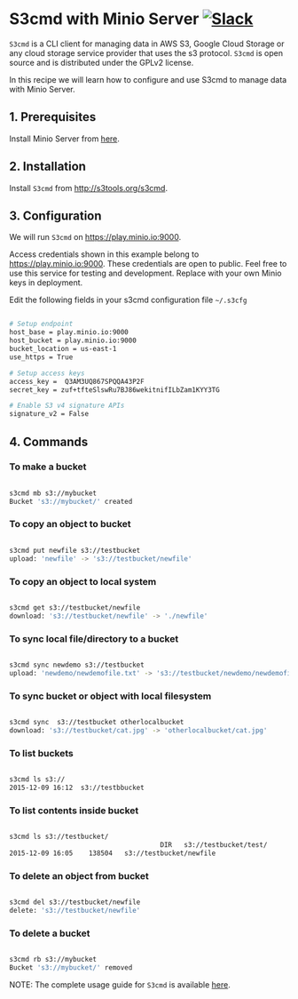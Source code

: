 # S3cmd with Minio Server [![Slack](https://slack.minio.io/slack?type=svg)](https://slack.minio.io)

`S3cmd` is a CLI client for managing data in AWS S3, Google Cloud Storage or any cloud storage service provider that uses the s3 protocol.  `S3cmd` is open source and is distributed under the GPLv2 license.

In this recipe we will learn how to configure and use S3cmd to manage data with Minio Server.

## 1. Prerequisites

Install Minio Server from [here](http://docs.minio.io/docs/minio).

## 2. Installation

Install `S3cmd` from http://s3tools.org/s3cmd.

## 3. Configuration

We will run `S3cmd` on https://play.minio.io:9000.

Access credentials shown in this example belong to https://play.minio.io:9000.
These credentials are open to public. Feel free to use this service for testing and development. Replace with your own Minio keys in deployment.

Edit the following fields in your s3cmd configuration file `~/.s3cfg`

```sh

# Setup endpoint
host_base = play.minio.io:9000
host_bucket = play.minio.io:9000
bucket_location = us-east-1
use_https = True

# Setup access keys
access_key =  Q3AM3UQ867SPQQA43P2F
secret_key = zuf+tfteSlswRu7BJ86wekitnifILbZam1KYY3TG

# Enable S3 v4 signature APIs
signature_v2 = False

```

## 4. Commands

### To make a bucket

```sh

s3cmd mb s3://mybucket
Bucket 's3://mybucket/' created

```

### To copy an object to bucket

```sh

s3cmd put newfile s3://testbucket
upload: 'newfile' -> 's3://testbucket/newfile'  

```

### To copy an object to local system

```sh

s3cmd get s3://testbucket/newfile
download: 's3://testbucket/newfile' -> './newfile'

```

### To sync local file/directory to a bucket

```sh

s3cmd sync newdemo s3://testbucket
upload: 'newdemo/newdemofile.txt' -> 's3://testbucket/newdemo/newdemofile.txt'

```

### To sync bucket or object with local filesystem

```sh

s3cmd sync  s3://testbucket otherlocalbucket
download: 's3://testbucket/cat.jpg' -> 'otherlocalbucket/cat.jpg'

```

### To list buckets

```sh

s3cmd ls s3://
2015-12-09 16:12  s3://testbbucket

```

### To list contents inside bucket

```sh

s3cmd ls s3://testbucket/
                                      DIR   s3://testbucket/test/
2015-12-09 16:05    138504   s3://testbucket/newfile

```

### To delete an object from bucket

```sh

s3cmd del s3://testbucket/newfile
delete: 's3://testbucket/newfile'

```

### To delete a bucket

```sh

s3cmd rb s3://mybucket
Bucket 's3://mybucket/' removed

```

NOTE:
The complete usage guide for `S3cmd` is available [here](http://s3tools.org/usage).
